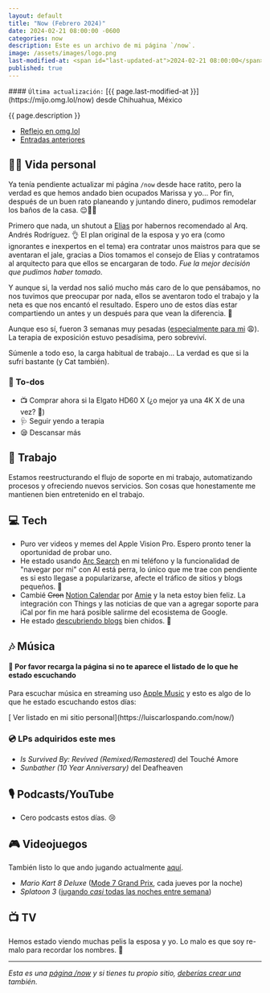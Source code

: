 ```yaml
---
layout: default
title: "Now (Febrero 2024)"
date: 2024-02-21 08:00:00 -0600
categories: now
description: Este es un archivo de mi página `/now`.
image: /assets/images/logo.png
last-modified-at: <span id="last-updated-at">2024-02-21 08:00:00</span>
published: true
---
```


<div class="card last-updated my-3 text-center">
<div class="card-body rounded">
#### <code>Última actualización:</code> [{{ page.last-modified-at }}](https://mijo.omg.lol/now) desde Chihuahua, México
</div>
</div>

<p class="text-center">{{ page.description }}</p>

<div class="text-center">
<ul class="list-inline">
<li class="list-inline-item">
<a class="btn btn-primary btn-sm" href="https://mijo.omg.lol/now">
<i class="fa-solid fa-heart"></i> Reflejo en omg.lol
</a>
</li>
<li class="list-inline-item">
<a class="btn btn-primary btn-sm" href="{{ site.url }}/category/now/">
<i class="fa-solid fa-list-ul"></i> Entradas anteriores
</a>
</li>
</ul>
</div>

## 👦🏻 Vida personal
Ya tenía pendiente actualizar mi página `/now` desde hace ratito, pero la verdad es que hemos andado bien ocupados Marissa y yo... Por fin, después de un buen rato planeando y juntando dinero, pudimos remodelar los baños de la casa. 😌🚿🚽

Primero que nada, un shutout a [Elias](https://www.instagram.com/shinobipunk/) por habernos recomendado al Arq. Andrés Rodríguez. 👌 El plan original de la esposa y yo era (como ignorantes e inexpertos en el tema) era contratar unos maistros para que se aventaran el jale, gracias a Dios tomamos el consejo de Elias y contratamos al arquitecto para que ellos se encargaran de todo. *Fue la mejor decisión que pudimos haber tomado*.

Y aunque si, la verdad nos salió mucho más caro de lo que pensábamos, no nos tuvimos que preocupar por nada, ellos se aventaron todo el trabajo y la neta es que nos encantó el resultado. Espero uno de estos días estar compartiendo un antes y un después para que vean la diferencia. 🤩

Aunque eso sí, fueron 3 semanas muy pesadas ([especialmente para mi](https://blog.luiscarlospando.com/personal/2023/06/el-toc-de-germenes-una-parte-desconocida-de-mi-vida/) 😩). La terapia de exposición estuvo pesadísima, pero sobreviví.

Súmenle a todo eso, la carga habitual de trabajo... La verdad es que si la sufrí bastante (y Cat también).

### 📝 To-dos
- 📺 Comprar ahora si la Elgato HD60 X (¿o mejor ya una 4K X de una vez? 🤔)
- 🩺 Seguir yendo a terapia
- 😪 Descansar más

## 💼 Trabajo
Estamos reestructurando el flujo de soporte en mi trabajo, automatizando procesos y ofreciendo nuevos servicios. Son cosas que honestamente me mantienen bien entretenido en el trabajo.

## 💻 Tech
- Puro ver videos y memes del Apple Vision Pro. Espero pronto tener la oportunidad de probar uno.
- He estado usando [Arc Search](https://apps.apple.com/us/app/arc-search/id6472513080) en mi teléfono y la funcionalidad de "navegar por mi" con AI está perra, lo único que me trae con pendiente es si esto llegase a popularizarse, afecte el tráfico de sitios y blogs pequeños. 🤔
- Cambié ~~Cron~~ [Notion Calendar](https://www.notion.so/product/calendar) por [Amie](https://amie.so/) y la neta estoy bien feliz. La integración con Things y las noticias de que van a agregar soporte para iCal por fin me hará posible salirme del ecosistema de Google.
- He estado [descubriendo blogs](https://arc.net/folder/F5392168-F4F2-476F-90D4-51597DAB170F) bien chidos. 🥂

## 🎶 Música
#### 🔄 Por favor recarga la página si no te aparece el listado de lo que he estado escuchando
Para escuchar música en streaming uso [Apple Music](https://music.apple.com/profile/luiscarlospando) y esto es algo de lo que he estado escuchando estos días:

<ul id="lastfm-top-artists"></ul>

<span class="omg-lol-now-page-element">
[<i class="fa-solid fa-up-right-from-square"></i> Ver listado en mi sitio personal](https://luiscarlospando.com/now/)
</span>

### 💿 LPs adquiridos este mes
- *Is Survived By: Revived (Remixed/Remastered)* del Touché Amore
- *Sunbather (10 Year Anniversary)* del Deafheaven

## 🎙 Podcasts/YouTube
- Cero podcasts estos días. 😢

## 🎮 Videojuegos
También listo lo que ando jugando actualmente [aquí](https://luiscarlospando.com/games).

- *Mario Kart 8 Deluxe* ([Mode 7 Grand Prix](https://luiscarlospando.com/games/mario-kart/), cada jueves por la noche)
- *Splatoon 3* ([jugando *casi* todas las noches entre semana](https://luiscarlospando.com/games/splatoon/))

## 📺 TV
Hemos estado viendo muchas pelis la esposa y yo. Lo malo es que soy re-malo para recordar los nombres. 🤣

---

*Esta es una [página /now](https://nownownow.com/about) y si tienes tu propio sitio, [deberías crear una](https://nownownow.com/about) también.*
